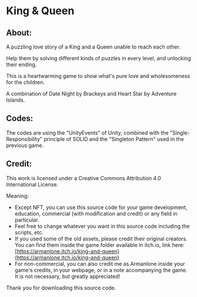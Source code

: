 # King & Queen

## About:
 A puzzling love story of a King and a Queen unable to reach each other.

Help them by solving different kinds of puzzles in every level, and unlocking their ending.

This is a heartwarming game to show what's pure love and wholesomeness for the children.

A combination of Date Night by Brackeys and Heart Star by Adventure Islands.
    
## Codes:
 The codes are using the "UnityEvents" of Unity, combined with the "Single-Responsibility" principle of SOLID and the "Singleton Pattern" used in the previous game.

## Credit:

This work is licensed under a Creative Commons Attribution 4.0 International License.

Meaning:
- Except NFT, you can use this source code for your game development, education, commercial (with modification and credit) or any field in particular.
- Feel free to change whatever you want in this source code including the scripts, etc.
- If you used some of the old assets, please credit their original creators. You can find them inside the game folder available in itch.io, link here: [https://armanlone.itch.io/king-and-queen](https://armanlone.itch.io/king-and-queen)
- For non-commercial, you can also credit me as Armanlone inside your game's credits, in your webpage, or in a note accompanying the game. It is not necessary, but greatly appreciated!

Thank you for downloading this source code.
